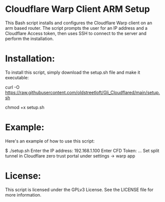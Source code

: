 # Cloudflare Warp Client ARM Setup
This Bash script installs and configures the Cloudflare Warp client on an arm based router. The script prompts the user for an IP address and a Cloudflare Access token, then uses SSH to connect to the server and perform the installation.

# Installation:
To install this script, simply download the setup.sh file and make it executable:

curl -O https://raw.githubusercontent.com/oldstreetloft/Gli_Cloudflared/main/setup.sh

chmod +x setup.sh

# Example:
Here's an example of how to use this script:

$ ./setup.sh
Enter the IP address: 192.168.1.100
Enter CFD Token: <your-access-token>
...
Set split tunnel in Cloudflare zero trust portal under settings -> warp app

# License:
This script is licensed under the GPLv3 License. See the LICENSE file for more information.